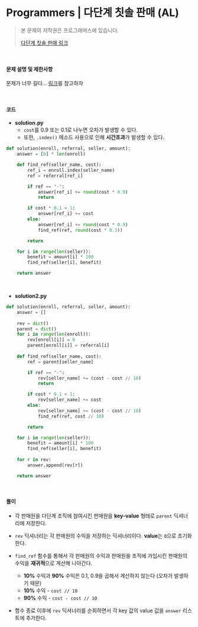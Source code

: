 # Programmers | 다단계 칫솔 판매 (AL)

> 본 문제의 저작권은 프로그래머스에 있습니다.
>
> [다단계 칫솔 판매 링크](https://programmers.co.kr/learn/courses/30/lessons/77486)

</br>

#### 문제 설명 및 제한사항

문제가 너무 길다... [링크](https://programmers.co.kr/learn/courses/30/lessons/77486)를 참고하자

</br>

#### 코드

- **solution.py**
  - `cost`를 0.9 또는 0.1로 나누면 오차가 발생할 수 있다.
  - 또한, `.index()` 메소드 사용으로 인해 **시간초과**가 발생할 수 있다.

```python
def solution(enroll, referral, seller, amount):
    answer = [0] * len(enroll)

    def find_ref(seller_name, cost):
        ref_i = enroll.index(seller_name)
        ref = referral[ref_i]

        if ref == "-":
            answer[ref_i] += round(cost * 0.9)
            return

        if cost * 0.1 < 1:
            answer[ref_i] += cost
        else:
            answer[ref_i] += round(cost * 0.9)
            find_ref(ref, round(cost * 0.1))

        return

    for i in range(len(seller)):
        benefit = amount[i] * 100
        find_ref(seller[i], benefit)

    return answer
```

</br>

- **solution2.py**

```python
def solution(enroll, referral, seller, amount):
    answer = []
    
    rev = dict()
    parent = dict()
    for i in range(len(enroll)):
        rev[enroll[i]] = 0
        parent[enroll[i]] = referral[i]
        
    def find_ref(seller_name, cost):
        ref = parent[seller_name]

        if ref == "-":
            rev[seller_name] += (cost - cost // 10)
            return

        if cost * 0.1 < 1:
            rev[seller_name] += cost
        else:
            rev[seller_name] += (cost - cost // 10)
            find_ref(ref, cost // 10)

        return

    for i in range(len(seller)):
        benefit = amount[i] * 100
        find_ref(seller[i], benefit)
        
    for r in rev:
        answer.append(rev[r])

    return answer
```

</br>

#### 풀이

- 각 판매원을 다단계 조직에 참여시킨 판매원을 **key-value** 형태로 `parent` 딕셔너리에 저장한다.
- `rev` 딕셔너리는 각 판매원의 수익을 저장하는 딕셔너리이다. **value**는 `0`으로 초기화한다.
- `find_ref` 함수를 통해서 각 판매원의 수익과 판매원을 조직에 가입시킨 판매원의 수익을 **재귀적**으로 계산해 나아간다.
  - **10%** 수익과 **90%** 수익은 0.1, 0.9을 곱해서 계산하지 않는다 (오차가 발생하기 때문)
  - **10%** 수익 - `cost // 10`
  - **90%** 수익 - `cost - cost // 10`

- 함수 종료 이후에 `rev` 딕셔너리를 순회하면서 각 key 값의 value 값을 `answer` 리스트에 추가한다.